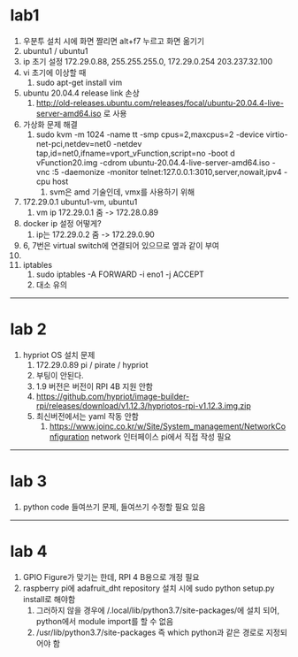 # lab1
1. 우분투 설치 시에 화면 짤리면 alt+f7 누르고 화면 옮기기
2. ubuntu1 / ubuntu1
3. ip 초기 설정
	172.29.0.88, 255.255.255.0, 172.29.0.254
	203.237.32.100
3. vi 초기에 이상할 때
	1. sudo apt-get install vim
4. ubuntu 20.04.4 release link 손상
	1. http://old-releases.ubuntu.com/releases/focal/ubuntu-20.04.4-live-server-amd64.iso 로 사용
5. 가상화 문제 해결
	1. sudo kvm -m 1024 -name tt -smp cpus=2,maxcpus=2 -device virtio-net-pci,netdev=net0 -netdev tap,id=net0,ifname=vport_vFunction,script=no -boot d vFunction20.img -cdrom ubuntu-20.04.4-live-server-amd64.iso -vnc :5 -daemonize -monitor telnet:127.0.0.1:3010,server,nowait,ipv4 -cpu host
		1. svm은 amd 기술인데, vmx를 사용하기 위해
6. 172.29.0.1 ubuntu1-vm, ubuntu1
	1. vm ip 172.29.0.1 줌 -> 172.28.0.89
7. docker ip 설정 어떻게?
	1. ip는 172.29.0.2 줌 -> 172.29.0.90
8. 6, 7번은 virtual switch에 연결되어 있으므로 옆과 같이 부여
9. 
10. iptables
	1. sudo iptables -A FORWARD -i eno1 -j ACCEPT
	2. 대소 유의
***
# lab 2
1. hypriot OS 설치 문제
	1. 172.29.0.89 pi / pirate / hypriot
	2. 부팅이 안된다.
	3. 1.9 버전은 버전이 RPI 4B 지원 안함
	4. https://github.com/hypriot/image-builder-rpi/releases/download/v1.12.3/hypriotos-rpi-v1.12.3.img.zip
	5. 최신버전에서는 yaml 작동 안함
		1. https://www.joinc.co.kr/w/Site/System_management/NetworkConfiguration network 인터페이스 pi에서 직접 작성 필요
***
# lab 3
1. python code 들여쓰기 문제, 들여쓰기 수정할 필요 있음

***
# lab 4
1. GPIO Figure가 맞기는 한데, RPI 4 B용으로 개정 필요
2. raspberry pi에 adafruit_dht repository 설치 시에 sudo python setup.py install로 해야함
	1. 그러하지 않을 경우에 /.local/lib/python3.7/site-packages/에 설치 되어, python에서 module import를 할 수 없음
	2. /usr/lib/python3.7/site-packages 즉 which python과 같은 경로로 지정되어야 함
